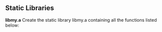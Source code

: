 ## Static Libraries
**libmy.a** Create the static library libmy.a containing all the functions listed below: